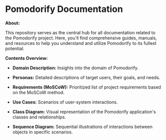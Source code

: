 # Pomodorify Documentation
**About:**

This repository serves as the central hub for all documentation related to the Pomodorify project. Here, you'll find comprehensive guides, manuals, and resources to help you understand and utilize Pomodorify to its fullest potential.

**Contents Overview:**

- **Domain Description:** Insights into the domain of Pomodorify.
  
- **Personas:** Detailed descriptions of target users, their goals, and needs.

- **Requirements (MoSCoW):** Prioritized list of project requirements based on the MoSCoW method.

- **Use Cases:** Scenarios of user-system interactions.

- **Class Diagram:** Visual representation of the Pomodorify application's classes and relationships.

- **Sequence Diagram:** Sequential illustrations of interactions between objects in specific scenarios.
